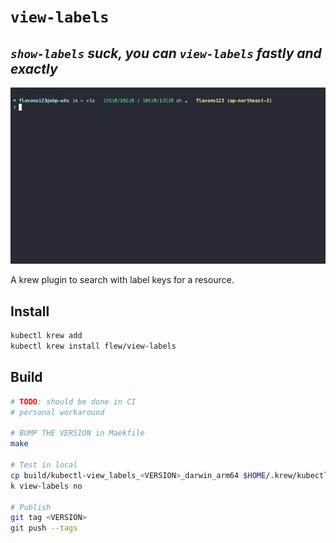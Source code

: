 # `view-labels`

## *`show-labels` suck,  you can `view-labels` fastly and exactly*

![demo](demo/k-view-labels.gif)

A krew plugin to search with label keys for a resource.

## Install

```sh
kubectl krew add
kubectl krew install flew/view-labels
```

## Build

```sh
# TODO: should be done in CI
# personal workaround

# BUMP THE VERSION in Maekfile
make

# Test in local
cp build/kubectl-view_labels_<VERSION>_darwin_arm64 $HOME/.krew/kubectl-view_labels # i use m2 macbook
k view-labels no

# Publish
git tag <VERSION>
git push --tags
```
